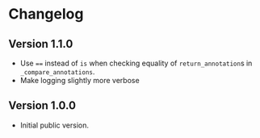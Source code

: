 # Changelog

## Version 1.1.0
- Use `==` instead of `is` when checking equality of `return_annotation`s in `_compare_annotations`.
- Make logging slightly more verbose

## Version 1.0.0
- Initial public version.
